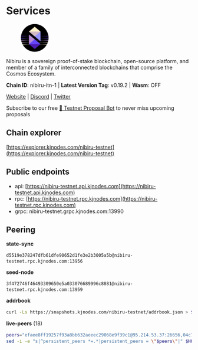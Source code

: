 # Services

<figure><img src="https://raw.githubusercontent.com/kj89/cosmos-images/main/logos/nibiru.png" alt=""><figcaption></figcaption></figure>

Nibiru is a sovereign proof-of-stake blockchain, open-source platform,  and member of a family of interconnected blockchains that comprise the Cosmos Ecosystem.

**Chain ID**: nibiru-itn-1 | **Latest Version Tag**: v0.19.2 | **Wasm**: OFF

[Website](https://nibiru.fi) | [Discord](https://discord.gg/nibirufi) | [Twitter](https://twitter.com/NibiruChain)



Subscribe to our free [🤖 Testnet Proposal Bot](https://t.me/kjnodes_testnet_proposal_bot) to never miss upcoming proposals


## Chain explorer
[https://explorer.kjnodes.com/nibiru-testnet](https://explorer.kjnodes.com/nibiru-testnet)

## Public endpoints

* api: [https://nibiru-testnet.api.kjnodes.com](https://nibiru-testnet.api.kjnodes.com)
* rpc: [https://nibiru-testnet.rpc.kjnodes.com](https://nibiru-testnet.rpc.kjnodes.com)
* grpc: nibiru-testnet.grpc.kjnodes.com:13990

## Peering

**state-sync**

```text
d5519e378247dfb61dfe90652d1fe3e2b3005a5b@nibiru-testnet.rpc.kjnodes.com:13956
```

**seed-node**

```text
3f472746f46493309650e5a033076689996c8881@nibiru-testnet.rpc.kjnodes.com:13959
```

**addrbook**
```bash
curl -Ls https://snapshots.kjnodes.com/nibiru-testnet/addrbook.json > $HOME/.nibid/config/addrbook.json
```

**live-peers** (18)
```bash
peers="efaee8ff19257f93a8bb632aeeec29068e9f39c1@95.214.53.37:26656,04c7b4c7b1ca40e04e767925c08846d2951f5425@34.23.168.27:26656,b9f203a7d45a2a2766ff144ea9cc680987886772@85.239.242.186:26656,88e1a734951a8a4ea3f0b533d8bb49b9a5c24fde@120.226.39.116:16656,c8bb9b0d660d006f097bf5af4b21b2046dbe1ba3@93.183.208.65:26656,0681e865307756c8ac0832d128f00cde11576f37@88.210.13.198:26656,de5eef4a640ca1c05e0f4b5102ace1e531c88478@38.242.154.181:26656,f98a8229e5dc6da6d5e49fd4e115472df3d1773c@95.9.36.100:26656,072975554bef679c2fa798e0e29b7606c2c20073@38.242.248.93:26656,e0eeb7517c902ff3ae66acc7383e67b57b572977@38.242.206.117:26656,dfdfca675e009578b775d7febace9d15d97c3755@207.180.224.21:26656,10b77a4ab480c05e323a401b493a08dca2a3ec48@154.53.42.141:26656,25e01aa86dae35ef0207991d1da02b7a9adf5e4a@38.242.219.103:26656,ecbf8f3be0826e9905dc0dfff5c02d922cf768b9@65.21.56.168:26656,03833de20845507fd9c6d2ac1797d28ef4528b0c@109.123.252.252:26656,436cb422506a1b3fc9c4e1e5920625e49babe161@185.219.142.214:26656,bd4e84bd7b14201661c958c6cb6a1de2a27078ed@95.217.156.62:26656,d5519e378247dfb61dfe90652d1fe3e2b3005a5b@65.109.68.190:13956"
sed -i -e "s|^persistent_peers *=.*|persistent_peers = \"$peers\"|" $HOME/.nibid/config/config.toml
```
